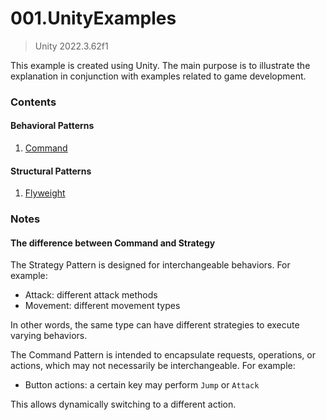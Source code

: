 # 001.UnityExamples

> Unity 2022.3.62f1

This example is created using Unity. The main purpose is to illustrate the explanation in conjunction with examples related to game development.

### Contents
#### Behavioral Patterns
1. [Command](docs/Command.md)

#### Structural Patterns
1. [Flyweight](docs/Flyweight.md)

### Notes

#### The difference between Command and Strategy

The Strategy Pattern is designed for interchangeable behaviors. For example:
- Attack: different attack methods
- Movement: different movement types

In other words, the same type can have different strategies to execute varying behaviors.

The Command Pattern is intended to encapsulate requests, operations, or actions, which may not necessarily be interchangeable. For example:

- Button actions: a certain key may perform `Jump` or `Attack`

This allows dynamically switching to a different action.
